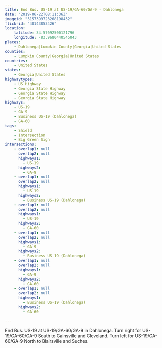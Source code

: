 ```yaml
---
title: End Bus. US-19 at US-19/GA-60/GA-9 - Dahlonega
date: "2019-06-22T08:11:36Z"
imageid: "5157399723268198432"
flickrid: "48143853426"
location:
    latitude: 34.57092500121796
    longitude: -83.9680440545043
places:
    - Dahlonega|Lumpkin County|Georgia|United States
counties:
    - Lumpkin County|Georgia|United States
countries:
    - United States
states:
    - Georgia|United States
highwaytypes:
    - US Highway
    - Georgia State Highway
    - Georgia State Highway
    - Georgia State Highway
highways:
    - US-19
    - GA-9
    - Business US-19 (Dahlonega)
    - GA-60
tags:
    - Shield
    - Intersection
    - Big Green Sign
intersections:
    - overlap1: null
      overlap2: null
      highways1:
        - US-19
      highways2:
        - GA-9
    - overlap1: null
      overlap2: null
      highways1:
        - US-19
      highways2:
        - Business US-19 (Dahlonega)
    - overlap1: null
      overlap2: null
      highways1:
        - US-19
      highways2:
        - GA-60
    - overlap1: null
      overlap2: null
      highways1:
        - GA-9
      highways2:
        - Business US-19 (Dahlonega)
    - overlap1: null
      overlap2: null
      highways1:
        - GA-9
      highways2:
        - GA-60
    - overlap1: null
      overlap2: null
      highways1:
        - Business US-19 (Dahlonega)
      highways2:
        - GA-60

---
```

End Bus. US-19 at US-19/GA-60/GA-9 in Dahlonega.  Turn right for US-19/GA-60/GA-9 South to Gainsville and Cleveland.  Turn left for US-19/GA-60/GA-9 North to Blairsville and Suches.